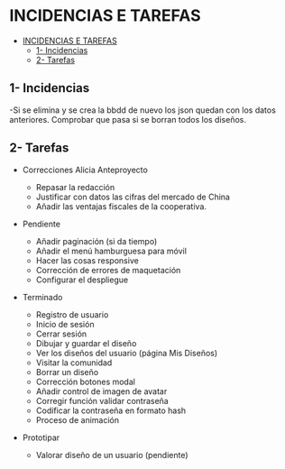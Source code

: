 # INCIDENCIAS E TAREFAS
- [INCIDENCIAS E TAREFAS](#incidencias-e-tarefas)
  - [1- Incidencias](#1--incidencias)
  - [2- Tarefas](#2--tarefas)

## 1- Incidencias

-Si se elimina y se crea la bbdd de nuevo los json quedan con los datos anteriores. Comprobar que pasa si se borran todos los diseños.

## 2- Tarefas

- Correcciones Alicia Anteproyecto

  - Repasar la redacción
  - Justificar con datos las cifras del mercado de China
  - Añadir las ventajas fiscales de la cooperativa.

- Pendiente
  - Añadir paginación (si da tiempo)
  - Añadir el menú hamburguesa para móvil
  - Hacer las cosas responsive
  - Corrección de errores de maquetación
  - Configurar el despliegue
  

- Terminado
  - Registro de usuario
  - Inicio de sesión
  - Cerrar sesión
  - Dibujar y guardar el diseño
  - Ver los diseños del usuario (página Mis Diseños)
  - Visitar la comunidad
  - Borrar un diseño
  - Corrección botones modal
  - Añadir control de imagen de avatar
  - Corregir función validar contraseña
  - Codificar la contraseña en formato hash
  - Proceso de animación


- Prototipar
  - Valorar diseño de un usuario (pendiente)